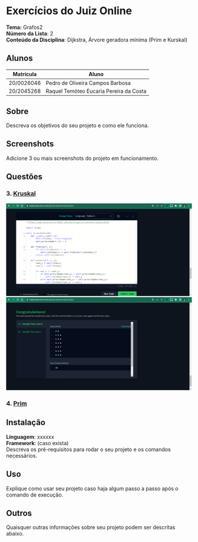 # Exercícios do Juiz Online

**Tema:** Grafos2 <br>
**Número da Lista**: 2<br>
**Conteúdo da Disciplina**: Dijkstra, Árvore geradora mínima (Prim e Kurskal) <br>

## Alunos
|Matrícula | Aluno |
| -- | -- |
| 20/0026046  |  Pedro de Oliveira Campos Barbosa |
| 20/2045268  | Raquel Temóteo Eucaria Pereira da Costa|


## Sobre 
Descreva os objetivos do seu projeto e como ele funciona. 

## Screenshots
Adicione 3 ou mais screenshots do projeto em funcionamento.

## Questões
### 3. [Kruskal](https://www.hackerprioridade.com/challenges/kruskalmstrsub/problem)
![Alt text](./img/image-2.png)
![Alt text](./img/image-3.png)

### 4. [Prim]()


## Instalação 
**Linguagem**: xxxxxx<br>
**Framework**: (caso exista)<br>
Descreva os pré-requisitos para rodar o seu projeto e os comandos necessários.

## Uso 
Explique como usar seu projeto caso haja algum passo a passo após o comando de execução.

## Outros 
Quaisquer outras informações sobre seu projeto podem ser descritas abaixo.



